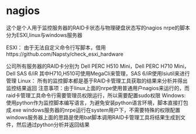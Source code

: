 # nagios
这个是个人用于监控服务器的RAID卡状态与物理硬盘状态写的nagios nrpe的脚本
分为ESXI,linux与windows服务器

ESXI：
    由于无法自定义命令行写脚本，借用https://github.com/Napsty/check_esxi_hardware

公司所有服务器的RAID卡分别为 Dell PERC H510 Mini，Dell PERC H710 Mini，Dell SAS 6/iR
其中H710,H510可使用MegaCli来管理，SAS 6/iR使用lsiutil来进行管理
Linux：
    所有的监控脚本都是基于RAID卡管理工具获取的结果来分析并得出监控结果返回
    注意事项：由于linux上面的nrpe使用普通用户nagios来运行的，而raid卡管理工具命令行需要管理员权限运行，所以需要配置sudo权限
Windows:
    使用python作为监控脚本编写语言，为避免安装python语言环境，脚本直接打包成.exe
    windows服务器的nrpe运行在system用户下，不需要特殊的权限配置
    windows服务器上面的思路是使用bat脚本调用RAID卡管理工具将结果生成到文件，然后通过python分析并返回结果
    
